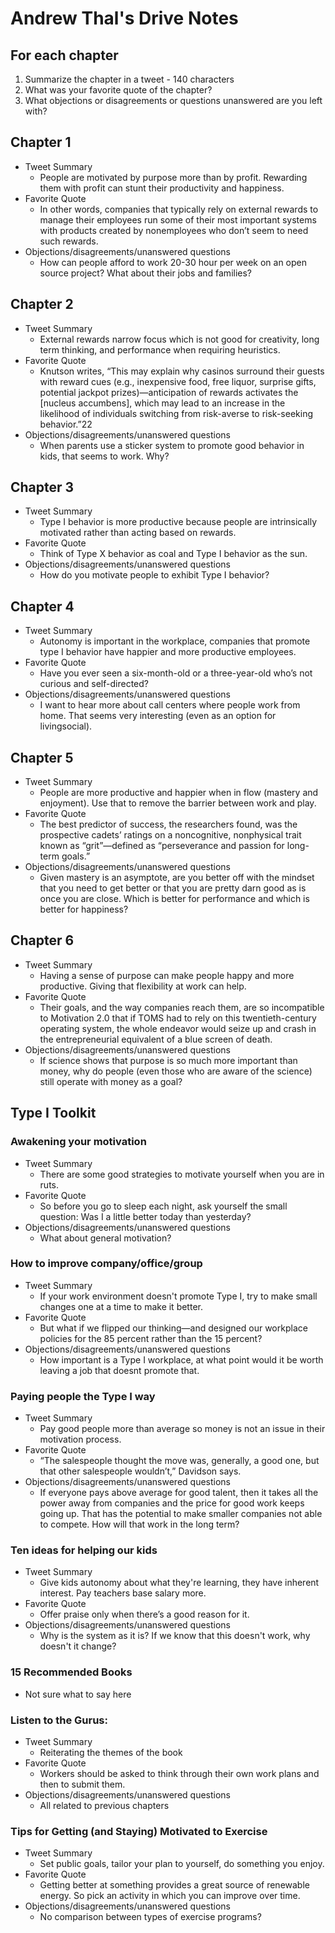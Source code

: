 # Andrew Thal's Drive Notes
## For each chapter
1. Summarize the chapter in a tweet - 140 characters
2. What was your favorite quote of the chapter?
3. What objections or disagreements or questions unanswered are you left with?

## Chapter 1
* Tweet Summary
  * People are motivated by purpose more than by profit. Rewarding them with profit can stunt their productivity and happiness.
* Favorite Quote
  * In other words, companies that typically rely on external rewards to manage their employees run some of their most important systems with products created by nonemployees who don’t seem to need such rewards.
* Objections/disagreements/unanswered questions
  * How can people afford to work 20-30 hour per week on an open source project? What about their jobs and families?

## Chapter 2
* Tweet Summary
  * External rewards narrow focus which is not good for creativity, long term thinking, and performance when requiring heuristics.
* Favorite Quote
  * Knutson writes, “This may explain why casinos surround their guests with reward cues (e.g., inexpensive food, free liquor, surprise gifts, potential jackpot prizes)—anticipation of rewards activates the [nucleus accumbens], which may lead to an increase in the likelihood of individuals switching from risk-averse to risk-seeking behavior.”22
* Objections/disagreements/unanswered questions
  * When parents use a sticker system to promote good behavior in kids, that seems to work. Why?



## Chapter 3
* Tweet Summary
  * Type I behavior is more productive because people are intrinsically motivated rather than acting based on rewards.
* Favorite Quote
  * Think of Type X behavior as coal and Type I behavior as the sun.
* Objections/disagreements/unanswered questions
  * How do you motivate people to exhibit Type I behavior?

## Chapter 4
* Tweet Summary
  * Autonomy is important in the workplace, companies that promote
    type I behavior have happier and more productive employees.
* Favorite Quote
  * Have you ever seen a six-month-old or a three-year-old who’s not curious and self-directed?
* Objections/disagreements/unanswered questions
  * I want to hear more about call centers where people work from home. That
    seems very interesting (even as an option for livingsocial).

## Chapter 5
* Tweet Summary
  * People are more productive and happier when in flow (mastery and enjoyment). Use that to remove the barrier between work and play.
* Favorite Quote
  * The best predictor of success, the researchers found, was the prospective cadets’ ratings on a noncognitive, nonphysical trait known as “grit”—defined as “perseverance and passion for long-term goals.”
* Objections/disagreements/unanswered questions
  * Given mastery is an asymptote, are you better off with the mindset that you need to get better or that you are pretty darn good as is once you are close. Which is better for performance and which is better for happiness?

## Chapter 6
* Tweet Summary
  * Having a sense of purpose can make people happy and more productive. Giving that flexibility at work can help.
* Favorite Quote
  * Their goals, and the way companies reach them, are so incompatible to Motivation 2.0 that if TOMS had to rely on this twentieth-century operating system, the whole endeavor would seize up and crash in the entrepreneurial equivalent of a blue screen of death.
* Objections/disagreements/unanswered questions
  * If science shows that purpose is so much more important than money, why do people (even those who are aware of the science) still operate with money as a goal?

## Type I Toolkit
### Awakening your motivation
* Tweet Summary
  * There are some good strategies to motivate yourself when you are in ruts.
* Favorite Quote
  * So before you go to sleep each night, ask yourself the small question: Was I a little better today than yesterday?
* Objections/disagreements/unanswered questions
  * What about general motivation?

### How to improve company/office/group
* Tweet Summary
  * If your work environment doesn't promote Type I, try to make small changes one at a time to make it better.
* Favorite Quote
  * But what if we flipped our thinking—and designed our workplace policies for the 85 percent rather than the 15 percent?
* Objections/disagreements/unanswered questions
  * How important is a Type I workplace, at what point would it be worth leaving a job that doesnt promote that.

### Paying people the Type I way
* Tweet Summary
  * Pay good people more than average so money is not an issue in their motivation process.
* Favorite Quote
  * “The salespeople thought the move was, generally, a good one, but that other salespeople wouldn’t,” Davidson says.
* Objections/disagreements/unanswered questions
  * If everyone pays above average for good talent, then it takes all the power away from companies and the price for good work keeps going up. That has the potential to make smaller companies not able to compete. How will that work in the long term?

### Ten ideas for helping our kids
* Tweet Summary
  * Give kids autonomy about what they're learning, they have inherent interest. Pay teachers base salary more.
* Favorite Quote
  * Offer praise only when there’s a good reason for it.
* Objections/disagreements/unanswered questions
  * Why is the system as it is? If we know that this doesn't work, why doesn't it change?

### 15 Recommended Books
* Not sure what to say here

### Listen to the Gurus:
* Tweet Summary
  * Reiterating the themes of the book
* Favorite Quote
  * Workers should be asked to think through their own work plans and then to submit them.
* Objections/disagreements/unanswered questions
  * All related to previous chapters

### Tips for Getting (and Staying) Motivated to Exercise
* Tweet Summary
  * Set public goals, tailor your plan to yourself, do something you enjoy.
* Favorite Quote
  * Getting better at something provides a great source of renewable energy. So pick an activity in which you can improve over time.
* Objections/disagreements/unanswered questions
  * No comparison between types of exercise programs?